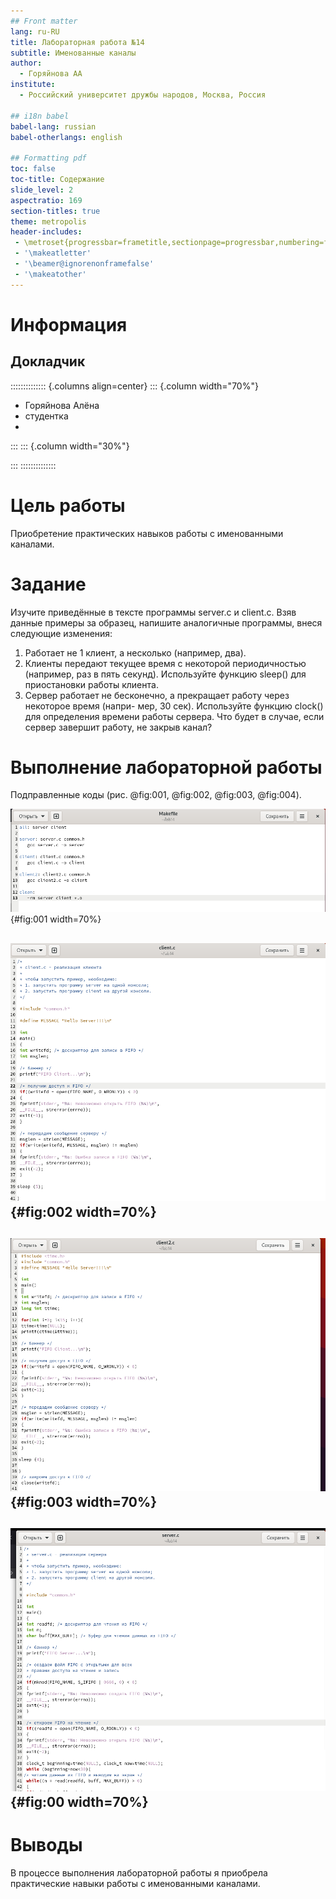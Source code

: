 ```yaml
---
## Front matter
lang: ru-RU
title: Лабораторная работа №14
subtitle: Именованные каналы
author:
  - Горяйнова АА
institute:
  - Российский университет дружбы народов, Москва, Россия

## i18n babel
babel-lang: russian
babel-otherlangs: english

## Formatting pdf
toc: false
toc-title: Содержание
slide_level: 2
aspectratio: 169
section-titles: true
theme: metropolis
header-includes:
 - \metroset{progressbar=frametitle,sectionpage=progressbar,numbering=fraction}
 - '\makeatletter'
 - '\beamer@ignorenonframefalse'
 - '\makeatother'
---
```


# Информация

## Докладчик

:::::::::::::: {.columns align=center}
::: {.column width="70%"}

  * Горяйнова Алёна
  * студентка
  *
:::
::: {.column width="30%"}



:::
::::::::::::::

# Цель работы

Приобретение практических навыков работы с именованными каналами.

# Задание

Изучите приведённые в тексте программы server.c и client.c. Взяв данные примеры за образец, напишите аналогичные программы, внеся следующие изменения:

  1.   Работает не 1 клиент, а несколько (например, два).
  2.  Клиенты передают текущее время с некоторой периодичностью (например, раз в пять секунд). Используйте функцию sleep() для приостановки работы клиента.
  3.  Сервер работает не бесконечно, а прекращает работу через некоторое время (напри- мер, 30 сек). Используйте функцию clock() для определения времени работы сервера. Что будет в случае, если сервер завершит работу, не закрыв канал?

# Выполнение лабораторной работы

Подправленные коды 
(рис. @fig:001, @fig:002, @fig:003, @fig:004).

![Makefile](image/1.png){#fig:001 width=70%}

## ![client.c](image/2.png){#fig:002 width=70%}

## ![client2.c](image/3.png){#fig:003 width=70%}

## ![server.c](image/4.png){#fig:00 width=70%}

# Выводы

В процессе выполнения лабораторной работы я приобрела практические навыки работы с именованными каналами.


